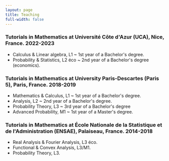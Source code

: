 ```yaml
---
layout: page
title: Teaching
full-width: false
---
```


### Tutorials in Mathematics at Université Côte d'Azur (UCA), Nice, France. 2022-2023
- Calculus & Linear algebra, L1 ~ 1st year of a Bachelor's degree.
- Probability & Statistics, L2 éco ~ 2nd year of a Bachelor's degree (economics).

### Tutorials in Mathematics at University Paris-Descartes (Paris 5), Paris, France. 2018-2019
- Mathematics & Calculus, L1 ~ 1st year of a Bachelor's degree.
- Analysis, L2 ~ 2nd year of a Bachelor's degree.
- Probability Theory, L3 ~ 3rd year of a Bachelor's degree
- Advanced Probability, M1 ~ 1st year of a Master's degree.

### Tutorials in Mathematics at École Nationale de la Statistique et de l'Administration (ENSAE), Palaiseau, France. 2014-2018
- Real Analysis & Fourier Analysis, L3 éco.
- Functional & Convex Analysis, L3/M1. 
- Probability Theory, L3.
